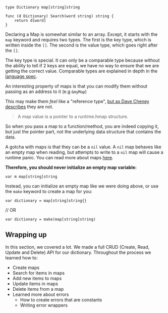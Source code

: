 ```
type Dictionary map[string]string

func (d Dictionary) Search(word string) string {
	return d[word]
}
```

Declaring a Map is somewhat similar to an array. Except, it starts with the `map` keyword and requires two types. The first is the key type, which is written inside the `[]`. The second is the value type, which goes right after the `[]`.

The key type is special. It can only be a comparable type because without the ability to tell if 2 keys are equal, we have no way to ensure that we are getting the correct value. Comparable types are explained in depth in the [language spec](https://golang.org/ref/spec#Comparison_operators).

An interesting property of maps is that you can modify them without passing as an address to it (e.g `&myMap`)

This may make them _feel_ like a "reference type", [but as Dave Cheney describes](https://dave.cheney.net/2017/04/30/if-a-map-isnt-a-reference-variable-what-is-it) they are not.

> A map value is a pointer to a runtime.hmap structure.

So when you pass a map to a function/method, you are indeed copying it, but just the pointer part, not the underlying data structure that contains the data.

A gotcha with maps is that they can be a `nil` value. A `nil` map behaves like an empty map when reading, but attempts to write to a `nil` map will cause a runtime panic. You can read more about maps [here](https://blog.golang.org/go-maps-in-action).

**Therefore, you should never initialize an empty map variable:**

`var m map[string]string`

Instead, you can initialize an empty map like we were doing above, or use the `make` keyword to create a map for you:

`var dictionary = map[string]string{}`

// OR

`var dictionary = make(map[string]string)`

## Wrapping up

In this section, we covered a lot. We made a full CRUD (Create, Read, Update and Delete) API for our dictionary. Throughout the process we learned how to:

- Create maps
- Search for items in maps
- Add new items to maps
- Update items in maps
- Delete items from a map
- Learned more about errors
    - How to create errors that are constants
    - Writing error wrappers


